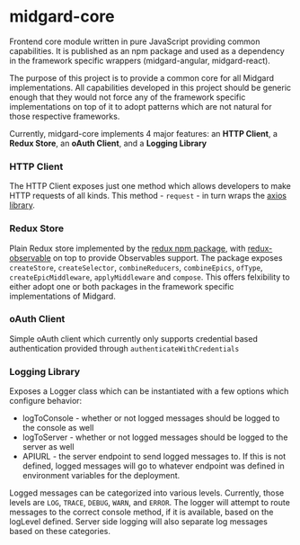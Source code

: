 # midgard-core
Frontend core module written in pure JavaScript providing common capabilities. It is published as an npm package and used as a dependency in the framework specific wrappers (midgard-angular, midgard-react).

The purpose of this project is to provide a common core for all Midgard implementations. All capabilities developed in this project should be generic enough that they would not force any of the framework specific implementations on top of it to adopt patterns which are not natural for those respective frameworks.

Currently, midgard-core implements 4 major features: an **HTTP Client**, a **Redux Store**, an **oAuth Client**, and a **Logging Library**

### HTTP Client
The HTTP Client exposes just one method which allows developers to make HTTP requests of all kinds. This method - `request` - in turn wraps the [axios library](https://www.npmjs.com/package/axios). 

### Redux Store
Plain Redux store implemented by the [redux npm package](https://www.npmjs.com/package/redux), with [redux-observable](https://www.npmjs.com/package/redux-observable) on top to provide Observables support. The package exposes `createStore`, `createSelector`, `combineReducers`, `combineEpics`, `ofType`, `createEpicMiddleware`, `applyMiddleware` and `compose`. This offers felxibility to either adopt one or both packages in the framework specific implementations of Midgard.

### oAuth Client
Simple oAuth client which currently only supports credential based authentication provided through `authenticateWithCredentials`

### Logging Library
Exposes a Logger class which can be instantiated with a few options which configure behavior:
* logToConsole - whether or not logged messages should be logged to the console as well
* logToServer - whether or not logged messages should be logged to the server as well
* APIURL - the server endpoint to send logged messages to. If this is not defined, logged messages will go to whatever endpoint was defined in environment variables for the deployment.

Logged messages can be categorized into various levels. Currently, those levels are `LOG`, `TRACE`, `DEBUG`, `WARN`, and `ERROR`. The logger will attempt to route messages to the correct console method, if it is available, based on the logLevel defined. Server side logging will also separate log messages based on these categories.
